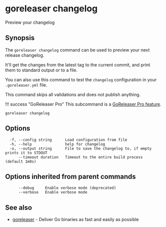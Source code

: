 # goreleaser changelog

Preview your changelog

## Synopsis

The `goreleaser changelog` command can be used to preview your next release changelog.

It'll get the changes from the latest tag to the current commit, and print them to standard output or to a file.

You can also use this command to test the `changelog` configuration in your `.goreleaser.yml` file.

This command skips all validations and does not publish anything.

!!! success "GoReleaser Pro"
    This subcommand is a [GoReleaser Pro feature](https://goreleaser.com/pro/).


```
goreleaser changelog
```

## Options

```
  -f, --config string      Load configuration from file
  -h, --help               help for changelog
  -o, --output string      File to save the changelog to, if empty prints it to STDOUT
      --timeout duration   Timeout to the entire build process (default 1m0s)
```

## Options inherited from parent commands

```
      --debug     Enable verbose mode (deprecated)
      --verbose   Enable verbose mode
```

## See also

* [goreleaser](/cmd/goreleaser/)	 - Deliver Go binaries as fast and easily as possible

